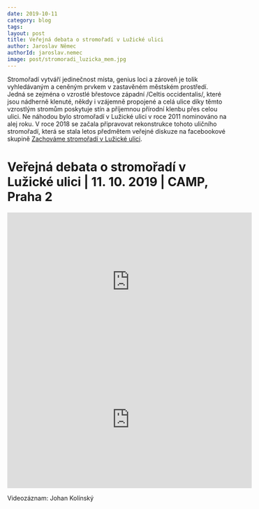 ```yaml
---
date: 2019-10-11
category: blog
tags: 
layout: post
title: Veřejná debata o stromořadí v Lužické ulici
author: Jaroslav Němec
authorId: jaroslav.nemec
image: post/stromoradi_luzicka_mem.jpg
---
```

Stromořadí vytváří jedinečnost místa, genius loci a zároveň je tolik vyhledávaným a ceněným prvkem v zastavěném městském prostředí. Jedná se zejména o vzrostlé břestovce západní /Celtis occidentalis/, které jsou nádherně klenuté, někdy i vzájemně propojené a celá ulice díky těmto vzrostlým stromům poskytuje stín a příjemnou přírodní klenbu přes celou ulici. Ne náhodou bylo stromořadí v Lužické ulici v roce 2011 nominováno na alej roku. V roce 2018 se začala připravovat rekonstrukce tohoto uličního stromořadí, která se stala letos předmětem veřejné diskuze na facebookové skupině [Zachováme stromořadí v Lužické ulici](https://www.facebook.com/groups/stromy.luzicka/).

<h1>Veřejná debata o stromořadí v Lužické ulici | 11. 10. 2019 | CAMP, Praha 2</h1>

<iframe width="560" height="315" src="https://www.youtube.com/embed/065RqjM-dEw" frameborder="0" allow="accelerometer; autoplay; encrypted-media; gyroscope; picture-in-picture" allowfullscreen></iframe>


<iframe width="560" height="315" src="https://www.youtube.com/embed/-ljyqUFAk90" frameborder="0" allow="accelerometer; autoplay; encrypted-media; gyroscope; picture-in-picture" allowfullscreen></iframe>

Videozáznam: Johan Kolínský
